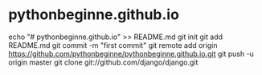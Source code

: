 # pythonbeginne.github.io
echo "# pythonbeginne.github.io" >> README.md
git init
git add README.md
git commit -m "first commit"
git remote add origin https://github.com/pythonbeginne/pythonbeginne.github.io.git
git push -u origin master
git clone git://github.com/django/django.git
